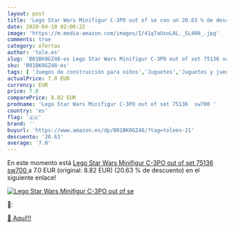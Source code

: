 ```yaml
---
layout: post
title: 'Lego Star Wars Minifigur C-3PO out of se con un 20.63 % de descuento'
date: 2020-04-18 02:06:22
image: 'https://m.media-amazon.com/images/I/41q7aUxoLAL._SL400_.jpg'
comments: true
category: ofertas
author: 'tole.es'
slug: 'B01BK0GZ48-es Lego Star Wars Minifigur C-3PO out of set 75136 sw700'
sku: 'B01BK0GZ48-es'
tags: [ 'Juegos de construcción para niños','Juguetes','Juguetes y juegos','lego', ]
actualPrice: 7.0 EUR
currency: EUR
price: 7.0
comparePrice: 8.82 EUR
prodname: 'Lego Star Wars Minifigur C-3PO out of set 75136  sw700 '
country: 'es'
flag: '🇪🇸'
brand: ''
buyurl: 'https://www.amazon.es/dp/B01BK0GZ48/?tag=tolees-21'
descuento: '20.63'
average: '7.0'
---
```


En este momento está [Lego Star Wars Minifigur C-3PO out of set 75136  sw700 ](https://www.amazon.es/dp/B01BK0GZ48/?tag=tolees-21) a 7.0 EUR (original: 8.82 EUR) (20.63 %  de descuento) en el siguiente enlace!

[![Lego Star Wars Minifigur C-3PO out of se](https://m.media-amazon.com/images/I/41q7aUxoLAL._SL400_.jpg)](https://www.amazon.es/dp/B01BK0GZ48/?tag=tolees-21)

🔎:


[🛒 Aquí!!!](https://www.amazon.es/dp/B01BK0GZ48/?tag=tolees-21)
